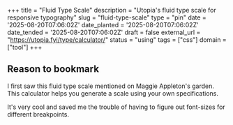 +++
title = "Fluid Type Scale"
description = "Utopia's fluid type scale for responsive typography"
slug = "fluid-type-scale"
type = "pin"
date = '2025-08-20T07:06:02Z'
date_planted = '2025-08-20T07:06:02Z'
date_tended = '2025-08-20T07:06:02Z'
draft = false
external_url = "https://utopia.fyi/type/calculator/"
status = "using"
tags = ["css"]
domain = ["tool"]
+++

## Reason to bookmark

I first saw this fluid type scale mentioned on Maggie Appleton's garden. This calculator helps you generate a scale using your own specifications.

It's very cool and saved me the trouble of having to figure out font-sizes for different breakpoints.
